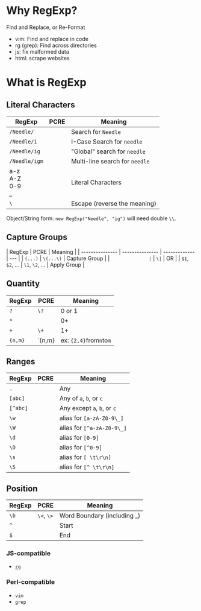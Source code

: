 # Why RegExp?

Find and Replace, or Re-Format

- vim: Find and replace in code
- rg (grep): Find across directories
- js: fix malformed data
- html: scrape websites

# What is RegExp

## Literal Characters

| RegExp                  | PCRE | Meaning                        |
| ----------------------- | ---- | ------------------------------ |
| `/Needle/`              |      | Search for `Needle`            |
| `/Needle/i`             |      | I-Case Search for `needle`     |
| `/Needle/ig`            |      | "Global" search for `needle`   |
| `/Needle/igm`           |      | Multi-line search for `needle` |
| a-z<br>A-Z<br>0-9<br>\_ |      | Literal Characters             |
| `\`                     |      | Escape (reverse the meaning)   |

Object/String form: `new RegExp("Needle", "ig")` will need double `\\`.

## Capture Groups

| RegExp          | PCRE            | Meaning       |
| --------------- | --------------- | ------------- | --- |
| `(...)`         | `\(...\)`       | Capture Group |
| `               | `               | `\|`          | OR  |
| `$1`, `$2`, ... | `\1`, `\2`, ... | Apply Group   |

## Quantity

| RegExp  | PCRE     | Meaning                 |
| ------- | -------- | ----------------------- |
| `?`     | `\?`     | 0 or 1                  |
| `*`     |          | 0+                      |
| `+`     | `\+`     | 1+                      |
| `{n,m}` | `\{n,m\} | ex: `{2,4}`from`n`to`m` |

## Ranges

| RegExp   | PCRE | Meaning                     |
| -------- | ---- | --------------------------- |
| `.`      |      | Any                         |
| `[abc]`  |      | Any of `a`, `b`, or `c`     |
| `[^abc]` |      | Any except `a`, `b`, or `c` |
| `\w`     |      | alias for `[a-zA-Z0-9\_]`   |
| `\W`     |      | alias for `[^a-zA-Z0-9\_]`  |
| `\d`     |      | alias for `[0-9]`           |
| `\D`     |      | alias for `[^0-9]`          |
| `\s`     |      | alias for `[ \t\r\n]`       |
| `\S`     |      | alias for `[^ \t\r\n]`      |

## Position

| RegExp | PCRE       | Meaning                      |
| ------ | ---------- | ---------------------------- |
| `\b`   | `\<`, `\>` | Word Boundary (including \_) |
| `^`    |            | Start                        |
| `$`    |            | End                          |

### JS-compatible

- [`rg`](https://webinstall.dev/rg)

### Perl-compatible

- `vim`
- `grep`
